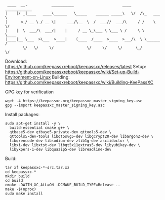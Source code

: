 ```
 ____  __.           __________                      ____  ____________  
|    |/ _|____   ____\______   \_____    ______ _____\   \/  /\_   ___ \ 
|      <_/ __ \_/ __ \|     ___/\__  \  /  ___//  ___/\     / /    \  \/ 
|    |  \  ___/\  ___/|    |     / __ \_\___ \ \___ \ /     \ \     \____
|____|__ \___  >\___  >____|    (____  /____  >____  >___/\  \ \______  /
        \/   \/     \/               \/     \/     \/      \_/        \/ 

```

Download:  
https://github.com/keepassxreboot/keepassxc/releases/latest
Setup:  
https://github.com/keepassxreboot/keepassxc/wiki/Set-up-Build-Environment-on-Linux
Building:  
https://github.com/keepassxreboot/keepassxc/wiki/Building-KeePassXC

GPG key for verification
```
wget -4 https://keepassxc.org/keepassxc_master_signing_key.asc
gpg --import keepassxc_master_signing_key.asc
```

Install packages:
```
sudo apt-get install -y \
  build-essential cmake g++ \
  qtbase5-dev qtbase5-private-dev qttools5-dev \
  qttools5-dev-tools libqt5svg5-dev libgcrypt20-dev libargon2-dev \
  libqrencode-dev libsodium-dev zlib1g-dev asciidoctor \
  libxi-dev libxtst-dev libqt5x11extras5-dev libyubikey-dev \
  libykpers-1-dev libquazip5-dev libreadline-dev
```




Build:
```
tar xf keepassxc-*-src.tar.xz
cd keepassxc-*
mkdir build
cd build
cmake -DWITH_XC_ALL=ON -DCMAKE_BUILD_TYPE=Release ..
make -$(nproc)
sudo make install
```

